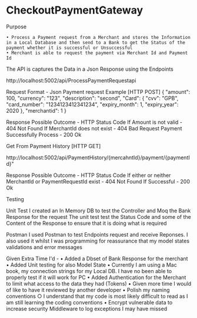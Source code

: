 # CheckoutPaymentGateway

Purpose 


	• Process a Payment request from a Merchant and stores the Information in a Local Database and then send to a Bank to get the Status of the payment whether it is successful or Unsuccessful
	• Merchant is able to request the payment via Merchant Id and Payment Id

The API is captures the Data in a Json Response using the Endpoints

http://localhost:5002/api/ProcessPaymentRequestapi


Request Format - Json
Payment request Example [HTTP POST]
	{
	    "amount": 100,
	    "currency": "123",
	    "description": "second",
	    "Card": {
	        "cvv": "GPB",
	        "card_number": "1234123412341234",
	        "expiry_month": 1,
	        "expiry_year": 2020
	    },
	    "merchantid": 1
	}
	
	
Response 
Possible Outcome - 	HTTP Status Code
If Amount is not valid - 	404 Not Found
If MerchantId does not exist -	404 Bad Request
Payment Successfully Process -	200 Ok

Get From Payment History [HTTP GET]

http://localhost:5002/api/PaymentHistory/{mercahntId}/payment/{paymentId}"

Response
Possible Outcome -	HTTP Status Code
If either or neither MerchantId or PaymentRequestId exist -	404 Not Found
If Successful -	200 Ok
 


Testing

Unit Test
I created an In Memory DB to test the Controller and Moq the Bank Response for the request
The unit test test the Status Code and some of the Content of the Response to ensure that it is doing what is required

Postman
I used Postman to test Endpoints request and receive Reponses.
I also used it whilst I was programming for reassurance that my model states validations and error messages

Given Extra Time I'd -
	• Added a Dbset of Bank Response for the merchant
	• Added Unit testing  for also Model State 
	• Currently I am using a Mac book, my connection strings for my Local DB. I have no been able to properly test if it will work for PC
	• Added Authentication for the Merchant to limit what access to the data they had (Tokens)
	• Given more time I would of like to have it reviewed by another developer
	• Polish my naming conventions 
		○ I understand that my code is most likely difficult to read as I am still learning the coding conventions
	• Encrypt vulnerable data to increase security
    Middleware to log exceptions I may have missed
